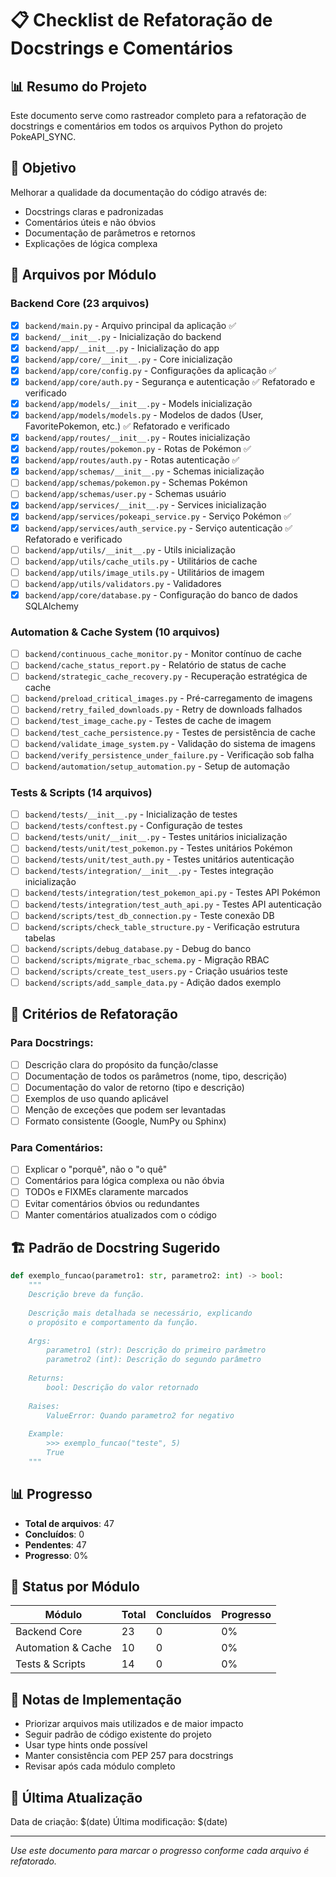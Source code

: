 # 📋 Checklist de Refatoração de Docstrings e Comentários

## 📊 Resumo do Projeto
Este documento serve como rastreador completo para a refatoração de docstrings e comentários em todos os arquivos Python do projeto PokeAPI_SYNC.

## 🎯 Objetivo
Melhorar a qualidade da documentação do código através de:
- Docstrings claras e padronizadas
- Comentários úteis e não óbvios
- Documentação de parâmetros e retornos
- Explicações de lógica complexa

## 📁 Arquivos por Módulo

### Backend Core (23 arquivos)
- [x] `backend/main.py` - Arquivo principal da aplicação ✅
- [x] `backend/__init__.py` - Inicialização do backend
- [x] `backend/app/__init__.py` - Inicialização do app
- [x] `backend/app/core/__init__.py` - Core inicialização
- [x] `backend/app/core/config.py` - Configurações da aplicação ✅
- [x] `backend/app/core/auth.py` - Segurança e autenticação ✅ Refatorado e verificado
- [x] `backend/app/models/__init__.py` - Models inicialização
- [x] `backend/app/models/models.py` - Modelos de dados (User, FavoritePokemon, etc.) ✅ Refatorado e verificado
- [x] `backend/app/routes/__init__.py` - Routes inicialização
- [x] `backend/app/routes/pokemon.py` - Rotas de Pokémon ✅
- [x] `backend/app/routes/auth.py` - Rotas autenticação ✅
- [x] `backend/app/schemas/__init__.py` - Schemas inicialização
- [ ] `backend/app/schemas/pokemon.py` - Schemas Pokémon
- [ ] `backend/app/schemas/user.py` - Schemas usuário
- [x] `backend/app/services/__init__.py` - Services inicialização
- [x] `backend/app/services/pokeapi_service.py` - Serviço Pokémon ✅
- [x] `backend/app/services/auth_service.py` - Serviço autenticação ✅ Refatorado e verificado
- [ ] `backend/app/utils/__init__.py` - Utils inicialização
- [ ] `backend/app/utils/cache_utils.py` - Utilitários de cache
- [ ] `backend/app/utils/image_utils.py` - Utilitários de imagem
- [ ] `backend/app/utils/validators.py` - Validadores
- [x] `backend/app/core/database.py` - Configuração do banco de dados SQLAlchemy

### Automation & Cache System (10 arquivos)
- [ ] `backend/continuous_cache_monitor.py` - Monitor contínuo de cache
- [ ] `backend/cache_status_report.py` - Relatório de status de cache
- [ ] `backend/strategic_cache_recovery.py` - Recuperação estratégica de cache
- [ ] `backend/preload_critical_images.py` - Pré-carregamento de imagens
- [ ] `backend/retry_failed_downloads.py` - Retry de downloads falhados
- [ ] `backend/test_image_cache.py` - Testes de cache de imagem
- [ ] `backend/test_cache_persistence.py` - Testes de persistência de cache
- [ ] `backend/validate_image_system.py` - Validação do sistema de imagens
- [ ] `backend/verify_persistence_under_failure.py` - Verificação sob falha
- [ ] `backend/automation/setup_automation.py` - Setup de automação

### Tests & Scripts (14 arquivos)
- [ ] `backend/tests/__init__.py` - Inicialização de testes
- [ ] `backend/tests/conftest.py` - Configuração de testes
- [ ] `backend/tests/unit/__init__.py` - Testes unitários inicialização
- [ ] `backend/tests/unit/test_pokemon.py` - Testes unitários Pokémon
- [ ] `backend/tests/unit/test_auth.py` - Testes unitários autenticação
- [ ] `backend/tests/integration/__init__.py` - Testes integração inicialização
- [ ] `backend/tests/integration/test_pokemon_api.py` - Testes API Pokémon
- [ ] `backend/tests/integration/test_auth_api.py` - Testes API autenticação
- [ ] `backend/scripts/test_db_connection.py` - Teste conexão DB
- [ ] `backend/scripts/check_table_structure.py` - Verificação estrutura tabelas
- [ ] `backend/scripts/debug_database.py` - Debug do banco
- [ ] `backend/scripts/migrate_rbac_schema.py` - Migração RBAC
- [ ] `backend/scripts/create_test_users.py` - Criação usuários teste
- [ ] `backend/scripts/add_sample_data.py` - Adição dados exemplo

## 📝 Critérios de Refatoração

### Para Docstrings:
- [ ] Descrição clara do propósito da função/classe
- [ ] Documentação de todos os parâmetros (nome, tipo, descrição)
- [ ] Documentação do valor de retorno (tipo e descrição)
- [ ] Exemplos de uso quando aplicável
- [ ] Menção de exceções que podem ser levantadas
- [ ] Formato consistente (Google, NumPy ou Sphinx)

### Para Comentários:
- [ ] Explicar o "porquê", não o "o quê"
- [ ] Comentários para lógica complexa ou não óbvia
- [ ] TODOs e FIXMEs claramente marcados
- [ ] Evitar comentários óbvios ou redundantes
- [ ] Manter comentários atualizados com o código

## 🏗️ Padrão de Docstring Sugerido

```python
def exemplo_funcao(parametro1: str, parametro2: int) -> bool:
    """
    Descrição breve da função.
    
    Descrição mais detalhada se necessário, explicando
    o propósito e comportamento da função.
    
    Args:
        parametro1 (str): Descrição do primeiro parâmetro
        parametro2 (int): Descrição do segundo parâmetro
    
    Returns:
        bool: Descrição do valor retornado
        
    Raises:
        ValueError: Quando parametro2 for negativo
        
    Example:
        >>> exemplo_funcao("teste", 5)
        True
    """
```

## 📊 Progresso

- **Total de arquivos**: 47
- **Concluídos**: 0
- **Pendentes**: 47
- **Progresso**: 0%

## 🔄 Status por Módulo

| Módulo | Total | Concluídos | Progresso |
|--------|-------|------------|-----------|
| Backend Core | 23 | 0 | 0% |
| Automation & Cache | 10 | 0 | 0% |
| Tests & Scripts | 14 | 0 | 0% |

## 📝 Notas de Implementação

- Priorizar arquivos mais utilizados e de maior impacto
- Seguir padrão de código existente do projeto
- Usar type hints onde possível
- Manter consistência com PEP 257 para docstrings
- Revisar após cada módulo completo

## 📅 Última Atualização

Data de criação: $(date)
Última modificação: $(date)

---

*Use este documento para marcar o progresso conforme cada arquivo é refatorado.*